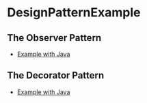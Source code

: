 # DesignPatternExample
## The Observer Pattern
- [Example with Java](https://github.com/MD-ABDUL-MOMIN/DesignPatternWithJavaExample/blob/master/src/designpattern/observer/WeatherStation.java)
## The Decorator Pattern 
- [Example with Java](https://github.com/MD-ABDUL-MOMIN/DesignPatternWithJavaExample/blob/master/src/designpattern/decoratorPattern/StarBuzzWIthDecorator.java)

